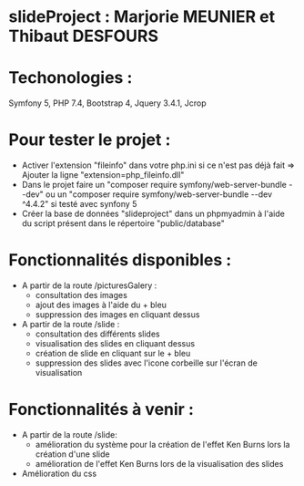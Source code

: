 # slideProject : Marjorie MEUNIER et Thibaut DESFOURS

# Techonologies :
  Symfony 5, PHP 7.4, Bootstrap 4, Jquery 3.4.1, Jcrop
  
# Pour tester le projet :
  - Activer l'extension "fileinfo" dans votre php.ini si ce n'est pas déjà fait => Ajouter la ligne "extension=php_fileinfo.dll"
  - Dans le projet faire un "composer require symfony/web-server-bundle --dev" ou un "composer require symfony/web-server-bundle --dev ^4.4.2" si testé avec synfony 5
  - Créer la base de données "slideproject" dans un phpmyadmin à l'aide du script présent dans le répertoire "public/database"
  
# Fonctionnalités disponibles :
  - A partir de la route /picturesGalery : 
      - consultation des images
      - ajout des images à l'aide du + bleu
      - suppression des images en cliquant dessus    
  - A partir de la route /slide :
      - consultation des différents slides
      - visualisation des slides en cliquant dessus
      - création de slide en cliquant sur le + bleu
      - suppression des slides avec l'icone corbeille sur l'écran de visualisation
      
 # Fonctionnalités à venir :
   - A partir de la route /slide:
      - amélioration du système pour la création de l'effet Ken Burns lors la création d'une slide
      - amélioration de l'effet Ken Burns lors de la visualisation des slides
   - Amélioration du css
   


